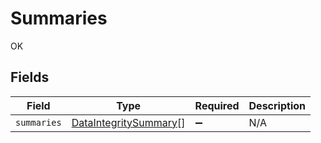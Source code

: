 # Summaries

OK


## Fields

| Field                                                                 | Type                                                                  | Required                                                              | Description                                                           |
| --------------------------------------------------------------------- | --------------------------------------------------------------------- | --------------------------------------------------------------------- | --------------------------------------------------------------------- |
| `summaries`                                                           | [DataIntegritySummary](../../models/shared/dataintegritysummary.md)[] | :heavy_minus_sign:                                                    | N/A                                                                   |